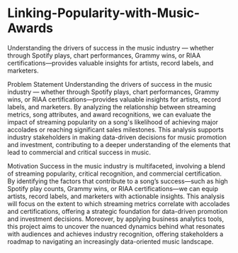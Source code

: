 # Linking-Popularity-with-Music-Awards

Understanding the drivers of success in the music industry — whether through Spotify plays, chart performances, Grammy wins, or RIAA certifications—provides valuable insights for artists, record labels, and marketers.

Problem Statement Understanding the drivers of success in the music industry — whether through Spotify plays, chart performances, Grammy wins, or RIAA certifications—provides valuable insights for artists, record labels, and marketers. By analyzing the relationship between streaming metrics, song attributes, and award recognitions, we can evaluate the impact of streaming popularity on a song's likelihood of achieving major accolades or reaching significant sales milestones. This analysis supports industry stakeholders in making data-driven decisions for music promotion and investment, contributing to a deeper understanding of the elements that lead to commercial and critical success in music.

Motivation Success in the music industry is multifaceted, involving a blend of streaming popularity, critical recognition, and commercial certification. By identifying the factors that contribute to a song’s success—such as high Spotify play counts, Grammy wins, or RIAA certifications—we can equip artists, record labels, and marketers with actionable insights. This analysis will focus on the extent to which streaming metrics correlate with accolades and certifications, offering a strategic foundation for data-driven promotion and investment decisions. Moreover, by applying business analytics tools, this project aims to uncover the nuanced dynamics behind what resonates with audiences and achieves industry recognition, offering stakeholders a roadmap to navigating an increasingly data-oriented music landscape.
